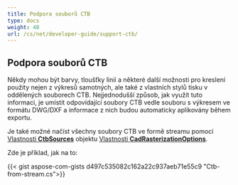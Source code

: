 ```yaml
---
title: Podpora souborů CTB
type: docs
weight: 40
url: /cs/net/developer-guide/support-ctb/
---
```


## **Podpora souborů CTB**

Někdy mohou být barvy, tloušťky linií a některé další možnosti pro kreslení použity nejen z výkresů samotných, ale také z vlastních stylů tisku v oddělených souborech CTB. 
Nejjednodušší způsob, jak využít tuto informaci, je umístit odpovídající soubory CTB vedle souboru s výkresem ve formátu DWG/DXF a informace z nich budou automaticky aplikovány během exportu.

Je také možné načíst všechny soubory CTB ve formě streamu pomocí 
[Vlastnosti **CtbSources**](https://reference.aspose.com/cad/net/aspose.cad.imageoptions/cadrasterizationoptions/ctbsources/) objektu 
[Vlastnosti **CadRasterizationOptions**](https://reference.aspose.com/cad/net/aspose.cad.imageoptions/cadrasterizationoptions/).

Zde je příklad, jak na to:

{{< gist aspose-com-gists d497c535082c162a22c937aeb71e55c9 "Ctb-from-stream.cs">}}
